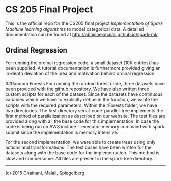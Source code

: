 # CS 205 Final Project

This is the official repo for the CS205 final project *Implementation of Spark Machine learning algorithms* to model categorical data. A detailed documentation can be found at <http://abhishekmalali.github.io/spark-ml/>

## Ordinal Regression
For running the ordinal regression code, a small dataset (10K entries) has been supplied. A tutorial documentation is furthermore provided giving an in-depth deviation of the idea and motivation behind ordinal regression.

##Random Forests
For running the random forest code, three datasets have been provided with the github repository. We have also written three custom scripts for each of the dataset. Since the datasets have continuous variables which we have to explicitly define in the function, we wrote the scripts with the required parameters. Within the rForests folder, we have two directories. The first directory serial-code-parallel-tree implements the first method of parallelization as described on our website. The test files are provided along with all the base code for this implementation. In case the code is being run on AWS include --executor-memory command with spark submit since the implementation is memory intensive.

For the second implementation, we were able to create trees using only actions and transformations. The test cases have been written for the datasets along with the base code for the implementation. This method is slow and cumbersome. All files are present in the spark-tree directory.

---
(c) 2015 Chainani, Malali, Spiegelberg
